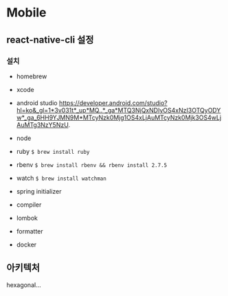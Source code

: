 # Mobile
## react-native-cli 설정
### 설치
- homebrew
- xcode
- android studio
https://developer.android.com/studio?hl=ko&_gl=1*3v031t*_up*MQ..*_ga*MTQ3NjQxNDIyOS4xNzI3OTQyODYw*_ga_6HH9YJMN9M*MTcyNzk0Mjg1OS4xLjAuMTcyNzk0Mjk3OS4wLjAuMTg3NzY5NzU.
- node
- ruby
`$ brew install ruby`
- rbenv
`$ brew install rbenv && rbenv install 2.7.5`
- watch
`$ brew install watchman`

- spring initializer


- compiler

- lombok

- formatter

- docker

## 아키텍처
hexagonal...
